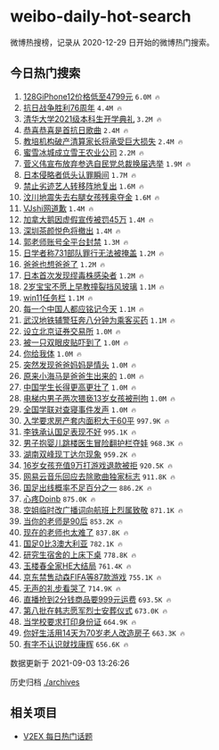 # weibo-daily-hot-search

微博热搜榜，记录从 2020-12-29 日开始的微博热门搜索。

## 今日热门搜索

<!-- BEGIN -->

1. [128GiPhone12价格低至4799元](https://s.weibo.com/weibo?q=%23128GiPhone12%E4%BB%B7%E6%A0%BC%E4%BD%8E%E8%87%B34799%E5%85%83%23&Refer=top) `6.0M 🔥`
1. [抗日战争胜利76周年](https://s.weibo.com/weibo?q=%23%E6%8A%97%E6%97%A5%E6%88%98%E4%BA%89%E8%83%9C%E5%88%A976%E5%91%A8%E5%B9%B4%23&Refer=top) `4.4M 🔥`
1. [清华大学2021级本科生开学典礼](https://s.weibo.com/weibo?q=%23%E6%B8%85%E5%8D%8E%E5%A4%A7%E5%AD%A62021%E7%BA%A7%E6%9C%AC%E7%A7%91%E7%94%9F%E5%BC%80%E5%AD%A6%E5%85%B8%E7%A4%BC%23&Refer=top) `3.2M 🔥`
1. [恭喜恭喜是首抗日歌曲](https://s.weibo.com/weibo?q=%23%E6%81%AD%E5%96%9C%E6%81%AD%E5%96%9C%E6%98%AF%E9%A6%96%E6%8A%97%E6%97%A5%E6%AD%8C%E6%9B%B2%23&Refer=top) `2.4M 🔥`
1. [教培机构破产清算家长将承受巨大损失](https://s.weibo.com/weibo?q=%23%E6%95%99%E5%9F%B9%E6%9C%BA%E6%9E%84%E7%A0%B4%E4%BA%A7%E6%B8%85%E7%AE%97%E5%AE%B6%E9%95%BF%E5%B0%86%E6%89%BF%E5%8F%97%E5%B7%A8%E5%A4%A7%E6%8D%9F%E5%A4%B1%23&Refer=top) `2.4M 🔥`
1. [蜜雪冰城成立雪王农业公司](https://s.weibo.com/weibo?q=%23%E8%9C%9C%E9%9B%AA%E5%86%B0%E5%9F%8E%E6%88%90%E7%AB%8B%E9%9B%AA%E7%8E%8B%E5%86%9C%E4%B8%9A%E5%85%AC%E5%8F%B8%23&Refer=top) `2.2M 🔥`
1. [菅义伟宣布放弃参选自民党总裁换届选举](https://s.weibo.com/weibo?q=%23%E8%8F%85%E4%B9%89%E4%BC%9F%E5%AE%A3%E5%B8%83%E6%94%BE%E5%BC%83%E5%8F%82%E9%80%89%E8%87%AA%E6%B0%91%E5%85%9A%E6%80%BB%E8%A3%81%E6%8D%A2%E5%B1%8A%E9%80%89%E4%B8%BE%23&Refer=top) `1.9M 🔥`
1. [日本侵略者低头认罪瞬间](https://s.weibo.com/weibo?q=%23%E6%97%A5%E6%9C%AC%E4%BE%B5%E7%95%A5%E8%80%85%E4%BD%8E%E5%A4%B4%E8%AE%A4%E7%BD%AA%E7%9E%AC%E9%97%B4%23&Refer=top) `1.7M 🔥`
1. [禁止劣迹艺人转移阵地复出](https://s.weibo.com/weibo?q=%23%E7%A6%81%E6%AD%A2%E5%8A%A3%E8%BF%B9%E8%89%BA%E4%BA%BA%E8%BD%AC%E7%A7%BB%E9%98%B5%E5%9C%B0%E5%A4%8D%E5%87%BA%23&Refer=top) `1.6M 🔥`
1. [汶川地震失去右腿女孩残奥夺金](https://s.weibo.com/weibo?q=%23%E6%B1%B6%E5%B7%9D%E5%9C%B0%E9%9C%87%E5%A4%B1%E5%8E%BB%E5%8F%B3%E8%85%BF%E5%A5%B3%E5%AD%A9%E6%AE%8B%E5%A5%A5%E5%A4%BA%E9%87%91%23&Refer=top) `1.6M 🔥`
1. [VJshi网道歉](https://s.weibo.com/weibo?q=%23VJshi%E7%BD%91%E9%81%93%E6%AD%89%23&Refer=top) `1.4M 🔥`
1. [加拿大鹅因虚假宣传被罚45万](https://s.weibo.com/weibo?q=%23%E5%8A%A0%E6%8B%BF%E5%A4%A7%E9%B9%85%E5%9B%A0%E8%99%9A%E5%81%87%E5%AE%A3%E4%BC%A0%E8%A2%AB%E7%BD%9A45%E4%B8%87%23&Refer=top) `1.4M 🔥`
1. [深圳茶颜悦色将撤出](https://s.weibo.com/weibo?q=%23%E6%B7%B1%E5%9C%B3%E8%8C%B6%E9%A2%9C%E6%82%A6%E8%89%B2%E5%B0%86%E6%92%A4%E5%87%BA%23&Refer=top) `1.4M 🔥`
1. [郭老师账号全平台封禁](https://s.weibo.com/weibo?q=%E9%83%AD%E8%80%81%E5%B8%88%E8%B4%A6%E5%8F%B7%E5%85%A8%E5%B9%B3%E5%8F%B0%E5%B0%81%E7%A6%81&Refer=top) `1.3M 🔥`
1. [日学者称731部队罪行无法被掩盖](https://s.weibo.com/weibo?q=%23%E6%97%A5%E5%AD%A6%E8%80%85%E7%A7%B0731%E9%83%A8%E9%98%9F%E7%BD%AA%E8%A1%8C%E6%97%A0%E6%B3%95%E8%A2%AB%E6%8E%A9%E7%9B%96%23&Refer=top) `1.2M 🔥`
1. [爸爸也想爸爸了](https://s.weibo.com/weibo?q=%23%E7%88%B8%E7%88%B8%E4%B9%9F%E6%83%B3%E7%88%B8%E7%88%B8%E4%BA%86%23&Refer=top) `1.2M 🔥`
1. [日本首次发现缪毒株感染者](https://s.weibo.com/weibo?q=%23%E6%97%A5%E6%9C%AC%E9%A6%96%E6%AC%A1%E5%8F%91%E7%8E%B0%E7%BC%AA%E6%AF%92%E6%A0%AA%E6%84%9F%E6%9F%93%E8%80%85%23&Refer=top) `1.2M 🔥`
1. [2岁宝宝不愿上早教撞裂挡风玻璃](https://s.weibo.com/weibo?q=%232%E5%B2%81%E5%AE%9D%E5%AE%9D%E4%B8%8D%E6%84%BF%E4%B8%8A%E6%97%A9%E6%95%99%E6%92%9E%E8%A3%82%E6%8C%A1%E9%A3%8E%E7%8E%BB%E7%92%83%23&Refer=top) `1.1M 🔥`
1. [win11任务栏](https://s.weibo.com/weibo?q=win11%E4%BB%BB%E5%8A%A1%E6%A0%8F&Refer=top) `1.1M 🔥`
1. [每一个中国人都应铭记今天](https://s.weibo.com/weibo?q=%23%E6%AF%8F%E4%B8%80%E4%B8%AA%E4%B8%AD%E5%9B%BD%E4%BA%BA%E9%83%BD%E5%BA%94%E9%93%AD%E8%AE%B0%E4%BB%8A%E5%A4%A9%23&Refer=top) `1.1M 🔥`
1. [武汉地铁辅警狂奔八分钟为乘客买药](https://s.weibo.com/weibo?q=%23%E6%AD%A6%E6%B1%89%E5%9C%B0%E9%93%81%E8%BE%85%E8%AD%A6%E7%8B%82%E5%A5%94%E5%85%AB%E5%88%86%E9%92%9F%E4%B8%BA%E4%B9%98%E5%AE%A2%E4%B9%B0%E8%8D%AF%23&Refer=top) `1.1M 🔥`
1. [设立北京证券交易所](https://s.weibo.com/weibo?q=%23%E8%AE%BE%E7%AB%8B%E5%8C%97%E4%BA%AC%E8%AF%81%E5%88%B8%E4%BA%A4%E6%98%93%E6%89%80%23&Refer=top) `1.0M 🔥`
1. [被一只双眼皮贴吓到了](https://s.weibo.com/weibo?q=%23%E8%A2%AB%E4%B8%80%E5%8F%AA%E5%8F%8C%E7%9C%BC%E7%9A%AE%E8%B4%B4%E5%90%93%E5%88%B0%E4%BA%86%23&Refer=top) `1.0M 🔥`
1. [你给我体](https://s.weibo.com/weibo?q=%23%E4%BD%A0%E7%BB%99%E6%88%91%E4%BD%93%23&Refer=top) `1.0M 🔥`
1. [突然发现爸爸妈妈是情头](https://s.weibo.com/weibo?q=%23%E7%AA%81%E7%84%B6%E5%8F%91%E7%8E%B0%E7%88%B8%E7%88%B8%E5%A6%88%E5%A6%88%E6%98%AF%E6%83%85%E5%A4%B4%23&Refer=top) `1.0M 🔥`
1. [原来小海马是爸爸生出来的](https://s.weibo.com/weibo?q=%23%E5%8E%9F%E6%9D%A5%E5%B0%8F%E6%B5%B7%E9%A9%AC%E6%98%AF%E7%88%B8%E7%88%B8%E7%94%9F%E5%87%BA%E6%9D%A5%E7%9A%84%23&Refer=top) `1.0M 🔥`
1. [中国学生长得更高更壮了](https://s.weibo.com/weibo?q=%23%E4%B8%AD%E5%9B%BD%E5%AD%A6%E7%94%9F%E9%95%BF%E5%BE%97%E6%9B%B4%E9%AB%98%E6%9B%B4%E5%A3%AE%E4%BA%86%23&Refer=top) `1.0M 🔥`
1. [电梯内男子两次猥亵13岁女孩被刑拘](https://s.weibo.com/weibo?q=%23%E7%94%B5%E6%A2%AF%E5%86%85%E7%94%B7%E5%AD%90%E4%B8%A4%E6%AC%A1%E7%8C%A5%E4%BA%B513%E5%B2%81%E5%A5%B3%E5%AD%A9%E8%A2%AB%E5%88%91%E6%8B%98%23&Refer=top) `1.0M 🔥`
1. [全国学联对查寝事件发声](https://s.weibo.com/weibo?q=%23%E5%85%A8%E5%9B%BD%E5%AD%A6%E8%81%94%E5%AF%B9%E6%9F%A5%E5%AF%9D%E4%BA%8B%E4%BB%B6%E5%8F%91%E5%A3%B0%23&Refer=top) `1.0M 🔥`
1. [入学要求房产套内面积大于60平](https://s.weibo.com/weibo?q=%23%E5%85%A5%E5%AD%A6%E8%A6%81%E6%B1%82%E6%88%BF%E4%BA%A7%E5%A5%97%E5%86%85%E9%9D%A2%E7%A7%AF%E5%A4%A7%E4%BA%8E60%E5%B9%B3%23&Refer=top) `997.9K 🔥`
1. [李铁承认国足表现不好](https://s.weibo.com/weibo?q=%23%E6%9D%8E%E9%93%81%E6%89%BF%E8%AE%A4%E5%9B%BD%E8%B6%B3%E8%A1%A8%E7%8E%B0%E4%B8%8D%E5%A5%BD%23&Refer=top) `995.1K 🔥`
1. [男子抱婴儿跳楼医生冒险翻护栏夺娃](https://s.weibo.com/weibo?q=%23%E7%94%B7%E5%AD%90%E6%8A%B1%E5%A9%B4%E5%84%BF%E8%B7%B3%E6%A5%BC%E5%8C%BB%E7%94%9F%E5%86%92%E9%99%A9%E7%BF%BB%E6%8A%A4%E6%A0%8F%E5%A4%BA%E5%A8%83%23&Refer=top) `968.3K 🔥`
1. [湖南双峰现丁达尔现象](https://s.weibo.com/weibo?q=%E6%B9%96%E5%8D%97%E5%8F%8C%E5%B3%B0%E7%8E%B0%E4%B8%81%E8%BE%BE%E5%B0%94%E7%8E%B0%E8%B1%A1&Refer=top) `959.2K 🔥`
1. [16岁女孩充值9万打游戏退款被拒](https://s.weibo.com/weibo?q=%2316%E5%B2%81%E5%A5%B3%E5%AD%A9%E5%85%85%E5%80%BC9%E4%B8%87%E6%89%93%E6%B8%B8%E6%88%8F%E9%80%80%E6%AC%BE%E8%A2%AB%E6%8B%92%23&Refer=top) `920.5K 🔥`
1. [网易云音乐回应去除歌曲独家标志](https://s.weibo.com/weibo?q=%23%E7%BD%91%E6%98%93%E4%BA%91%E9%9F%B3%E4%B9%90%E5%9B%9E%E5%BA%94%E5%8E%BB%E9%99%A4%E6%AD%8C%E6%9B%B2%E7%8B%AC%E5%AE%B6%E6%A0%87%E5%BF%97%23&Refer=top) `911.8K 🔥`
1. [国足出线概率不足百分之一](https://s.weibo.com/weibo?q=%23%E5%9B%BD%E8%B6%B3%E5%87%BA%E7%BA%BF%E6%A6%82%E7%8E%87%E4%B8%8D%E8%B6%B3%E7%99%BE%E5%88%86%E4%B9%8B%E4%B8%80%23&Refer=top) `886.2K 🔥`
1. [心疼Doinb](https://s.weibo.com/weibo?q=%23%E5%BF%83%E7%96%BCDoinb%23&Refer=top) `875.0K 🔥`
1. [空姐临时改广播词向航班上烈属致敬](https://s.weibo.com/weibo?q=%23%E7%A9%BA%E5%A7%90%E4%B8%B4%E6%97%B6%E6%94%B9%E5%B9%BF%E6%92%AD%E8%AF%8D%E5%90%91%E8%88%AA%E7%8F%AD%E4%B8%8A%E7%83%88%E5%B1%9E%E8%87%B4%E6%95%AC%23&Refer=top) `871.1K 🔥`
1. [当你的老师是90后](https://s.weibo.com/weibo?q=%23%E5%BD%93%E4%BD%A0%E7%9A%84%E8%80%81%E5%B8%88%E6%98%AF90%E5%90%8E%23&Refer=top) `853.2K 🔥`
1. [现在的老师也太难了](https://s.weibo.com/weibo?q=%23%E7%8E%B0%E5%9C%A8%E7%9A%84%E8%80%81%E5%B8%88%E4%B9%9F%E5%A4%AA%E9%9A%BE%E4%BA%86%23&Refer=top) `837.8K 🔥`
1. [国足0比3澳大利亚](https://s.weibo.com/weibo?q=%23%E5%9B%BD%E8%B6%B30%E6%AF%943%E6%BE%B3%E5%A4%A7%E5%88%A9%E4%BA%9A%23&Refer=top) `782.1K 🔥`
1. [研究生宿舍的上床下桌](https://s.weibo.com/weibo?q=%23%E7%A0%94%E7%A9%B6%E7%94%9F%E5%AE%BF%E8%88%8D%E7%9A%84%E4%B8%8A%E5%BA%8A%E4%B8%8B%E6%A1%8C%23&Refer=top) `778.8K 🔥`
1. [玉楼春全家HE大结局](https://s.weibo.com/weibo?q=%23%E7%8E%89%E6%A5%BC%E6%98%A5%E5%85%A8%E5%AE%B6HE%E5%A4%A7%E7%BB%93%E5%B1%80%23&Refer=top) `761.4K 🔥`
1. [京东禁售动森FIFA等87款游戏](https://s.weibo.com/weibo?q=%23%E4%BA%AC%E4%B8%9C%E7%A6%81%E5%94%AE%E5%8A%A8%E6%A3%AEFIFA%E7%AD%8987%E6%AC%BE%E6%B8%B8%E6%88%8F%23&Refer=top) `755.1K 🔥`
1. [无声的礼步看哭了](https://s.weibo.com/weibo?q=%23%E6%97%A0%E5%A3%B0%E7%9A%84%E7%A4%BC%E6%AD%A5%E7%9C%8B%E5%93%AD%E4%BA%86%23&Refer=top) `714.9K 🔥`
1. [直播抢到2分钱商品要999元运费](https://s.weibo.com/weibo?q=%23%E7%9B%B4%E6%92%AD%E6%8A%A2%E5%88%B02%E5%88%86%E9%92%B1%E5%95%86%E5%93%81%E8%A6%81999%E5%85%83%E8%BF%90%E8%B4%B9%23&Refer=top) `693.5K 🔥`
1. [第八批在韩志愿军烈士安葬仪式](https://s.weibo.com/weibo?q=%23%E7%AC%AC%E5%85%AB%E6%89%B9%E5%9C%A8%E9%9F%A9%E5%BF%97%E6%84%BF%E5%86%9B%E7%83%88%E5%A3%AB%E5%AE%89%E8%91%AC%E4%BB%AA%E5%BC%8F%23&Refer=top) `673.0K 🔥`
1. [当学校要求打印身份证](https://s.weibo.com/weibo?q=%23%E5%BD%93%E5%AD%A6%E6%A0%A1%E8%A6%81%E6%B1%82%E6%89%93%E5%8D%B0%E8%BA%AB%E4%BB%BD%E8%AF%81%23&Refer=top) `664.9K 🔥`
1. [你好生活用14天为70岁老人改造房子](https://s.weibo.com/weibo?q=%23%E4%BD%A0%E5%A5%BD%E7%94%9F%E6%B4%BB%E7%94%A814%E5%A4%A9%E4%B8%BA70%E5%B2%81%E8%80%81%E4%BA%BA%E6%94%B9%E9%80%A0%E6%88%BF%E5%AD%90%23&Refer=top) `663.3K 🔥`
1. [有字不认识就找康辉](https://s.weibo.com/weibo?q=%23%E6%9C%89%E5%AD%97%E4%B8%8D%E8%AE%A4%E8%AF%86%E5%B0%B1%E6%89%BE%E5%BA%B7%E8%BE%89%23&Refer=top) `656.6K 🔥`

数据更新于 2021-09-03 13:26:26

<!-- END -->

历史归档 [./archives](./archives)

## 相关项目

- [V2EX 每日热门话题](https://github.com/boojack/v2ex-daily-hot-topic)
